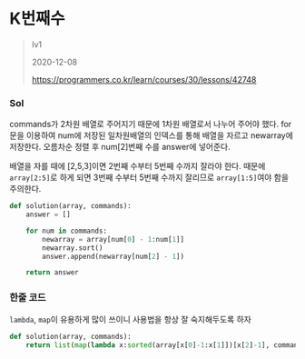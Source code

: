 # K번째수
> lv1
>
> 2020-12-08
>
> https://programmers.co.kr/learn/courses/30/lessons/42748

### Sol
commands가 2차원 배열로 주어지기 때문에 1차원 배열로서 나누어 주어야 했다.
for문을 이용하여 num에 저장된 일차원배열의 인덱스를 통해 배열을 자르고 newarray에 저장한다.
오름차순 정렬 후 num[2]번째 수를 answer에 넣어준다.

배열을 자를 때에 [2,5,3]이면 2번째 수부터 5번째 수까지 잘라야 한다.
때문에 `array[2:5]`로 하게 되면 3번째 수부터 5번째 수까지 잘리므로 `array[1:5]`여야 함을 주의한다.
```python
def solution(array, commands):
    answer = []

    for num in commands:
        newarray = array[num[0] - 1:num[1]]
        newarray.sort()
        answer.append(newarray[num[2] - 1])

    return answer
```

### 한줄 코드
`lambda`, `map`이 유용하게 많이 쓰이니 사용법을 항상 잘 숙지해두도록 하자
```python
def solution(array, commands):
    return list(map(lambda x:sorted(array[x[0]-1:x[1]])[x[2]-1], commands))
```

